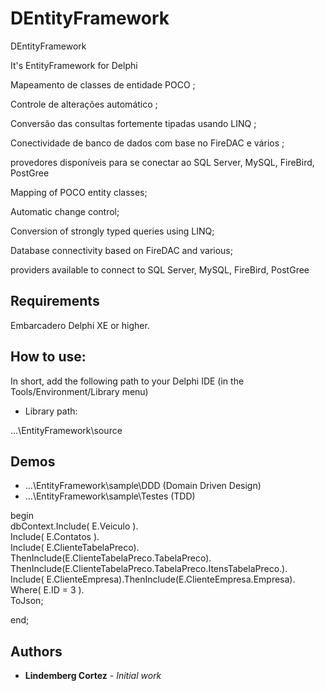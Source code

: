 # DEntityFramework
DEntityFramework

It's EntityFramework for Delphi

Mapeamento de classes de entidade POCO ;<p/>
Controle de alterações automático ;<p/>
Conversão das consultas fortemente tipadas usando LINQ ;<p/>
Conectividade de banco de dados com base no FireDAC e vários ; <p/>
provedores disponíveis para se conectar ao SQL Server,  MySQL, FireBird, PostGree

<p/><p/><p/><p/><p/><p/>

Mapping of POCO entity classes; <p />
Automatic change control; <p />
Conversion of strongly typed queries using LINQ; <p />
Database connectivity based on FireDAC and various; <p />
providers available to connect to SQL Server, MySQL, FireBird, PostGree

## Requirements

Embarcadero Delphi XE or higher.

## How to use:

In short, add the following path to your Delphi IDE (in the Tools/Environment/Library menu)

* Library path:

...\EntityFramework\source

## Demos

* ...\EntityFramework\sample\DDD (Domain Driven Design)
* ...\EntityFramework\sample\Testes (TDD)

begin<br>
   dbContext.Include( E.Veiculo ).<br>
                    Include( E.Contatos ).<br>
                    Include( E.ClienteTabelaPreco).<br>
                        ThenInclude(E.ClienteTabelaPreco.TabelaPreco).                           ThenInclude(E.ClienteTabelaPreco.TabelaPreco.ItensTabelaPreco.).<br>
                    Include( E.ClienteEmpresa).ThenInclude(E.ClienteEmpresa.Empresa).<br>
                    Where( E.ID = 3 ).<br>
                    ToJson;

end;                    

## Authors

* **Lindemberg Cortez** - *Initial work*
